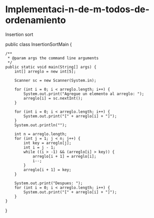 # Implementaci-n-de-m-todos-de-ordenamiento
Insertion sort

public class InsertionSortMain {

    /**
     * @param args the command line arguments
     */
    public static void main(String[] args) {
        int[] arreglo = new int[5];

        Scanner sc = new Scanner(System.in);

        for (int i = 0; i < arreglo.length; i++) {
            System.out.print("Agregue un elemento al arreglo: ");
            arreglo[i] = sc.nextInt();
        }
        
        for (int i = 0; i < arreglo.length; i++) {
            System.out.print("[" + arreglo[i] + "]");
        }
        System.out.println("");

        int n = arreglo.length;
        for (int j = 1; j < n; j++) {
            int key = arreglo[j];
            int i = j - 1;
            while ((i > -1) && (arreglo[i] > key)) {
                arreglo[i + 1] = arreglo[i];
                i--;
            }
            arreglo[i + 1] = key;
        }
        
        System.out.print("Despues: ");
        for (int i = 0; i < arreglo.length; i++) {
            System.out.print("[" + arreglo[i] + "]");
        }
    }
}
